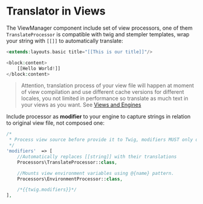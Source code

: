 # Translator in Views
The ViewManager component include set of view processors, one of them `TranslateProcessor` is compatible
with twig and stempler templates, wrap your string with `[[]]` to automatically translate:

```php
<extends:layouts.basic title="[[This is our title]]"/>

<block:content>
    [[Hello World!]]
</block:content>
```

> Attention, translation process of your view file will happen at moment of view compilation and use different cache versions for different locales, you not limited in performance so translate as much text in your views as you want. See [Views and Engines](/old/views/overview.md)

Include processor as **modifier** to your engine to capture strings in relation to original view file,
not composed one:

```php
/*
 * Process view source before provide it to Twig, modifiers MUST only depend on view enviroment. 
 */
'modifiers'  => [
    //Automatically replaces [[string]] with their translations
    Processors\TranslateProcessor::class,

    //Mounts view environment variables using @{name} pattern.
    Processors\EnvironmentProcessor::class,

    /*{{twig.modifiers}}*/
],
```
